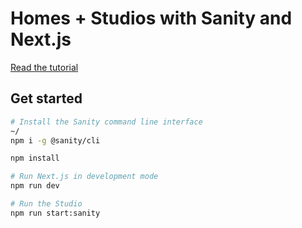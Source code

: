 # Homes + Studios with Sanity and Next.js

[Read the tutorial](https://www.sanity.io/create)

## Get started

```sh
# Install the Sanity command line interface
~/
npm i -g @sanity/cli

npm install

# Run Next.js in development mode
npm run dev

# Run the Studio
npm run start:sanity
```
